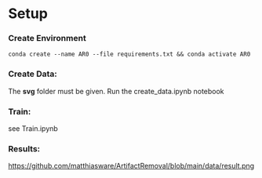 
# Setup
### Create Environment

``
conda create --name AR0 --file requirements.txt &&
conda activate AR0
``

### Create Data:
The **svg** folder must be given. Run the create_data.ipynb notebook

### Train:
see Train.ipynb


### Results:

https://github.com/matthiasware/ArtifactRemoval/blob/main/data/result.png
